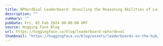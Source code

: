 ```yaml
---
title: NPHardEval Leaderboard: Unveiling the Reasoning Abilities of Large Language Models through Complexity Classes and Dynamic Updates
description: ""
summary: ""
pubDate: Fri, 02 Feb 2024 00:00:00 GMT
source: Hugging Face Blog
url: https://huggingface.co/blog/leaderboard-nphardeval
thumbnail: "https://huggingface.co/blog/assets/leaderboards-on-the-hub/thumbnail_nphardeval.png"
---
```


